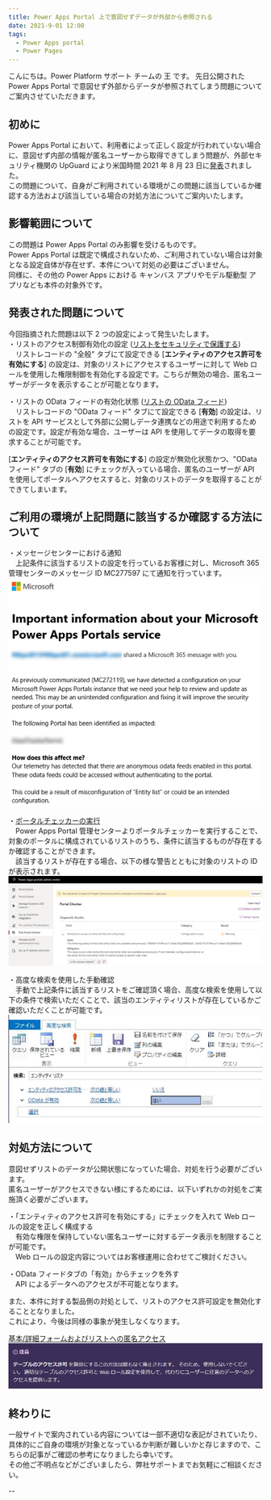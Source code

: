 ```yaml
---
title: Power Apps Portal 上で意図せずデータが外部から参照される
date: 2021-9-01 12:00
tags:
  - Power Apps portal
  - Power Pages
---
```


こんにちは。Power Platform サポート チームの 王 です。
先日公開された Power Apps Portal で意図せず外部からデータが参照されてしまう問題についてご案内させていただきます。

<!-- more -->

## 初めに

Power Apps Portal において、利用者によって正しく設定が行われていない場合に、意図せず内部の情報が匿名ユーザーから取得できてしまう問題が、外部セキュリティ機関の UpGuard により米国時間 2021 年 8 月 23 日に[発表](https://www.upguard.com/breaches/power-apps)されました。  
この問題について、自身がご利用されている環境がこの問題に該当しているか確認する方法および該当している場合の対処方法についてご案内いたします。


## 影響範囲について

この問題は Power Apps Portal のみ影響を受けるものです。  
Power Apps Portal は既定で構成されないため、ご利用されていない場合は対象となる設定自体が存在せず、本件について対処の必要はございません。  
同様に、その他の Power Apps における キャンバス アプリやモデル駆動型 アプリなども本件の対象外です。


## 発表された問題について

今回指摘された問題は以下 2 つの設定によって発生いたします。  
・リストのアクセス制御有効化の設定 ([リストをセキュリティで保護する](https://learn.microsoft.com/ja-jp/power-apps/maker/portals/configure/entity-lists#securing-lsists))  
　リストレコードの "全般" タブにて設定できる [**エンティティのアクセス許可を有効にする**] の設定は、対象のリストにアクセスするユーザーに対して Web ロールを使用した権限制御を有効化する設定です。こちらが無効の場合、匿名ユーザーがデータを表示することが可能となります。  

・リストの OData フィードの有効化状態 ([リストの OData フィード](https://docs.microsoft.com/en-us/powerapps/maker/portals/configure/entity-lists#list-odata-feeds))  
　リストレコードの "OData フィード" タブにて設定できる [**有効**] の設定は、リストを API サービスとして外部に公開しデータ連携などの用途で利用するための設定です。設定が有効な場合、ユーザーは API を使用してデータの取得を要求することが可能です。  


[**エンティティのアクセス許可を有効にする**] の設定が無効化状態かつ、"OData フィード" タブの [**有効**] にチェックが入っている場合、匿名のユーザーが API を使用してポータルへアクセスすると、対象のリストのデータを取得することができてしまいます。


## ご利用の環境が上記問題に該当するか確認する方法について

・メッセージセンターにおける通知  
　上記条件に該当するリストの設定を行っているお客様に対し、Microsoft 365 管理センターのメッセージ ID MC277597 にて通知を行っています。  
![](./OData-risk-in-portal/MC277597.png)

・[ポータルチェッカーの実行](https://learn.microsoft.com/ja-jp/power-apps/maker/portals/admin/portal-checker)  
　Power Apps Portal 管理センターよりポータルチェッカーを実行することで、対象のポータルに構成されているリストのうち、条件に該当するものが存在するか確認することができます。  
　該当するリストが存在する場合、以下の様な警告とともに対象のリストの ID が表示されます。  
![](./OData-risk-in-portal/portalchecker.png)

・高度な検索を使用した手動確認  
　手動で上記条件に該当するリストをご確認頂く場合、高度な検索を使用して以下の条件で検索いただくことで、該当のエンティティリストが存在しているかご確認いただくことが可能です。  
![](./OData-risk-in-portal/advancedfind.png)


## 対処方法について

意図せずリストのデータが公開状態になっていた場合、対処を行う必要がございます。  
匿名ユーザーがアクセスできない様にするためには、以下いずれかの対処をご実施頂く必要がございます。  

・「エンティティのアクセス許可を有効にする」にチェックを入れて Web ロールの設定を正しく構成する  
　有効な権限を保持していない匿名ユーザーに対するデータ表示を制限することが可能です。  
　Web ロールの設定内容についてはお客様運用に合わせてご検討ください。  

・OData フィードタブの「有効」からチェックを外す  
　API によるデータへのアクセスが不可能となります。  

また、本件に対する製品側の対処として、リストのアクセス許可設定を無効化することとなりました。  
これにより、今後は同様の事象が発生しなくなります。  

[基本/詳細フォームおよびリストへの匿名アクセス](https://docs.microsoft.com/ja-jp/powerapps/maker/portals/admin/portal-checker-analysis#anonymous-access-to-basicadvanced-forms-and-lists)
![](./OData-risk-in-portal/deprication.png)

## 終わりに

一般サイトで案内されている内容については一部不適切な表記がされていたり、具体的にご自身の環境が対象となっているか判断が難しいかと存じますので、こちらの記事がご確認の参考になりましたら幸いです。  
その他ご不明点などがございましたら、弊社サポートまでお気軽にご相談ください。  


--
